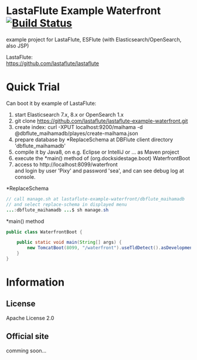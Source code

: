 LastaFlute Example Waterfront [![Build Status](https://travis-ci.org/lastaflute/lastaflute-example-waterfront.svg?branch=master)](https://travis-ci.org/lastaflute/lastaflute-example-waterfront)
=======================
example project for LastaFlute, ESFlute (with Elasticsearch/OpenSearch, also JSP)

LastaFlute:  
https://github.com/lastaflute/lastaflute

# Quick Trial
Can boot it by example of LastaFlute:

1. start Elasticsearch 7.x, 8.x or OpenSearch 1.x
2. git clone https://github.com/lastaflute/lastaflute-example-waterfront.git
3. create index: curl -XPUT localhost:9200/maihama -d @dbflute_maihamadb/playes/create-maihama.json
4. prepare database by *ReplaceSchema at DBFlute client directory 'dbflute_maihamadb'  
5. compile it by Java8, on e.g. Eclipse or IntelliJ or ... as Maven project
6. execute the *main() method of (org.docksidestage.boot) WaterfrontBoot
7. access to http://localhost:8099/waterfront  
and login by user 'Pixy' and password 'sea', and can see debug log at console.

*ReplaceSchema
```java
// call manage.sh at lastaflute-example-waterfront/dbflute_maihamadb
// and select replace-schema in displayed menu
...:dbflute_maihamadb ...$ sh manage.sh
```

*main() method
```java
public class WaterfrontBoot {

    public static void main(String[] args) {
        new TomcatBoot(8099, "/waterfront").useTldDetect().asDevelopment(isNoneEnv()).bootAwait();
    }
}
```

# Information
## License
Apache License 2.0

## Official site
comming soon...
